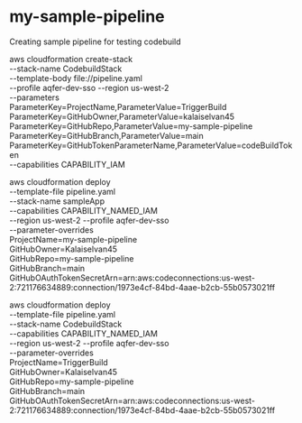# my-sample-pipeline
Creating sample pipeline for testing codebuild

aws cloudformation create-stack \
  --stack-name CodebuildStack \
  --template-body file://pipeline.yaml \
  --profile aqfer-dev-sso --region us-west-2 \
  --parameters \
    ParameterKey=ProjectName,ParameterValue=TriggerBuild \
    ParameterKey=GitHubOwner,ParameterValue=kalaiselvan45 \
    ParameterKey=GitHubRepo,ParameterValue=my-sample-pipeline \
    ParameterKey=GitHubBranch,ParameterValue=main \
    ParameterKey=GitHubTokenParameterName,ParameterValue=codeBuildToken \
  --capabilities CAPABILITY_IAM

aws cloudformation deploy \
  --template-file pipeline.yaml \
  --stack-name sampleApp \
  --capabilities CAPABILITY_NAMED_IAM \
  --region us-west-2 --profile aqfer-dev-sso\
  --parameter-overrides \
    ProjectName=my-sample-pipeline \
    GitHubOwner=Kalaiselvan45 \
    GitHubRepo=my-sample-pipeline \
    GitHubBranch=main \
    GitHubOAuthTokenSecretArn=arn:aws:codeconnections:us-west-2:721176634889:connection/1973e4cf-84bd-4aae-b2cb-55b0573021ff


aws cloudformation deploy \
  --template-file pipeline.yaml \
  --stack-name CodebuildStack \
  --capabilities CAPABILITY_NAMED_IAM \
  --region us-west-2 --profile aqfer-dev-sso\
  --parameter-overrides \
    ProjectName=TriggerBuild \
    GitHubOwner=Kalaiselvan45 \
    GitHubRepo=my-sample-pipeline \
    GitHubBranch=main \
    GitHubOAuthTokenSecretArn=arn:aws:codeconnections:us-west-2:721176634889:connection/1973e4cf-84bd-4aae-b2cb-55b0573021ff
